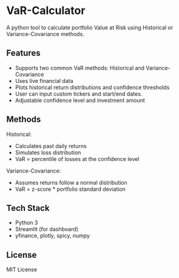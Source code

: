 # VaR-Calculator

A python tool to calculate portfolio Value at Risk using Historical or Variance-Covariance methods. 

## Features
- Supports two common VaR methods: Historical and Variance-Covariance
- Uses live financial data
- Plots historical return distributions and confidence thresholds
- User can input custom tickers and start/end dates.
- Adjustable confidence level and investment amount

## Methods
Historical:
- Calculates past daily returns
- Simulates loss distribution
- VaR = percentile of losses at the confidence level

Variance-Covariance:
- Assumes returns follow a normal distribution
- VaR = z-score * portfolio standard deviation

## Tech Stack
- Python 3
- Streamlit (for dashboard)
- yfinance, plotly, spicy, numpy





## License
MIT License
